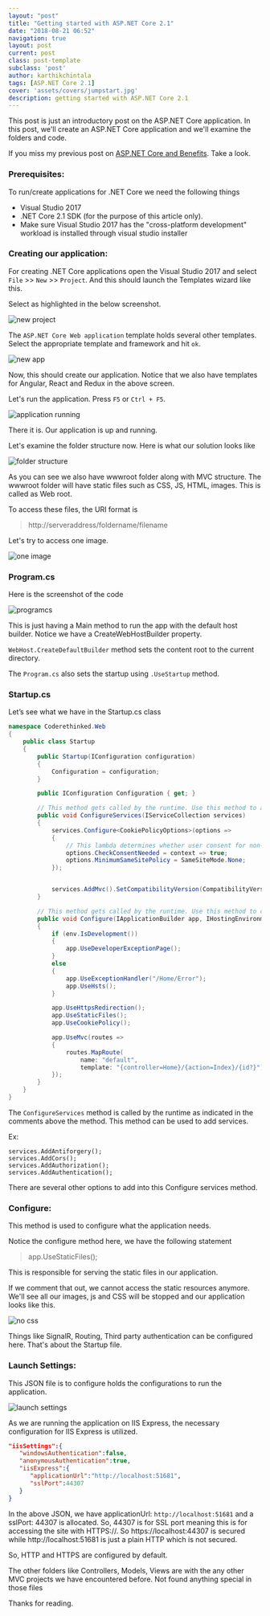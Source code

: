 ```yaml
---
layout: "post"
title: "Getting started with ASP.NET Core 2.1"
date: "2018-08-21 06:52"
navigation: true
layout: post
current: post
class: post-template
subclass: 'post'
author: karthikchintala
tags: [ASP.NET Core 2.1]
cover: 'assets/covers/jumpstart.jpg'
description: getting started with ASP.NET Core 2.1
---
```


This post is just an introductory post on the ASP.NET Core application. In this post, we'll create an ASP.NET Core application and we'll examine the folders and code.

If you miss my previous post on [ASP.NET Core and Benefits](https://coderethinked.com/asp-net-core-and-benefits). Take a look.

### Prerequisites:

To run/create applications for .NET Core we need the following things
- Visual Studio 2017
- .NET Core 2.1 SDK (for the purpose of this article only).
- Make sure Visual Studio 2017 has the "cross-platform development" workload is installed through visual studio installer

### Creating our application:

For creating .NET Core applications open the Visual Studio 2017 and select `File` >> `New` >>   `Project`. And this should launch the Templates wizard like this.

Select as highlighted in the below screenshot.

![new project](assets\posts\new_project.png)

The `ASP.NET Core Web application` template holds several other templates. Select the appropriate template and framework and hit `ok`.

![new app](assets\posts\selecting_asp.net_core.png)

Now, this should create our application. Notice that we also have templates for Angular, React and Redux in the above screen.

Let's run the application. Press `F5` or `Ctrl + F5`.

![application running](assets\posts\f5.png)

There it is. Our application is up and running.

Let's examine the folder structure now. Here is what our solution looks like

![folder structure](assets\posts\solution.png)

As you can see we also have wwwroot folder along with MVC structure. The wwwroot folder will have static files such as CSS, JS, HTML, images. This is called as Web root.

To access these files, the URI format is

> http://serveraddress/foldername/filename

Let's try to access one image.

![one image](assets\posts\one_image.png)

### Program.cs

Here is the screenshot of the code

![programcs](assets\posts\programcs.png)

This is just having a Main method to run the app with the default host builder. Notice we have a CreateWebHostBuilder property.

`WebHost.CreateDefaultBuilder` method sets the content root to the current directory.

The `Program.cs` also sets the startup using `.UseStartup` method.

### Startup.cs

Let’s see what we have in the Startup.cs class

```csharp
namespace Coderethinked.Web
{
    public class Startup
    {
        public Startup(IConfiguration configuration)
        {
            Configuration = configuration;
        }

        public IConfiguration Configuration { get; }

        // This method gets called by the runtime. Use this method to add services to the container.
        public void ConfigureServices(IServiceCollection services)
        {
            services.Configure<CookiePolicyOptions>(options =>
            {
                // This lambda determines whether user consent for non-essential cookies is needed for a given request.
                options.CheckConsentNeeded = context => true;
                options.MinimumSameSitePolicy = SameSiteMode.None;
            });


            services.AddMvc().SetCompatibilityVersion(CompatibilityVersion.Version_2_1);
        }

        // This method gets called by the runtime. Use this method to configure the HTTP request pipeline.
        public void Configure(IApplicationBuilder app, IHostingEnvironment env)
        {
            if (env.IsDevelopment())
            {
                app.UseDeveloperExceptionPage();
            }
            else
            {
                app.UseExceptionHandler("/Home/Error");
                app.UseHsts();
            }

            app.UseHttpsRedirection();
            app.UseStaticFiles();
            app.UseCookiePolicy();

            app.UseMvc(routes =>
            {
                routes.MapRoute(
                    name: "default",
                    template: "{controller=Home}/{action=Index}/{id?}");
            });
        }
    }
}
```

The `ConfigureServices` method is called by the runtime as indicated in the comments above the method. This method can be used to add services.

Ex:
```
services.AddAntiforgery();
services.AddCors();
services.AddAuthorization();
services.AddAuthentication();
```

There are several other options to add into this Configure services method.

### Configure:
This method is used to configure what the application needs.

Notice the configure method here, we have the following statement

> app.UseStaticFiles();

This is responsible for serving the static files in our application.

If we comment that out, we cannot access the static resources anymore. We'll see all our images, js and CSS will be stopped and our application looks like this.  

![no css](assets\posts\no_static.png)

Things like SignalR, Routing, Third party authentication can be configured here. That's about the Startup file.

### Launch Settings:

This JSON file is to configure holds the configurations to run the application.

![launch settings](assets\posts\launch_settings.png)

As we are running the application on IIS Express, the necessary configuration for IIS Express is utilized.

```json
"iisSettings":{
   "windowsAuthentication":false,
   "anonymousAuthentication":true,
   "iisExpress":{
      "applicationUrl":"http://localhost:51681",
      "sslPort":44307
   }
}
```

In the above JSON, we have applicationUrl: `http://localhost:51681` and a sslPort: 44307 is allocated. So, 44307 is for SSL port meaning this is for accessing the site with HTTPS://. So https://localhost:44307 is secured while http://localhost:51681 is just a plain HTTP which is not secured.

So, HTTP and HTTPS are configured by default.

The other folders like Controllers, Models, Views are with the any other MVC projects we have encountered before. Not found anything special in those files

Thanks for reading.
